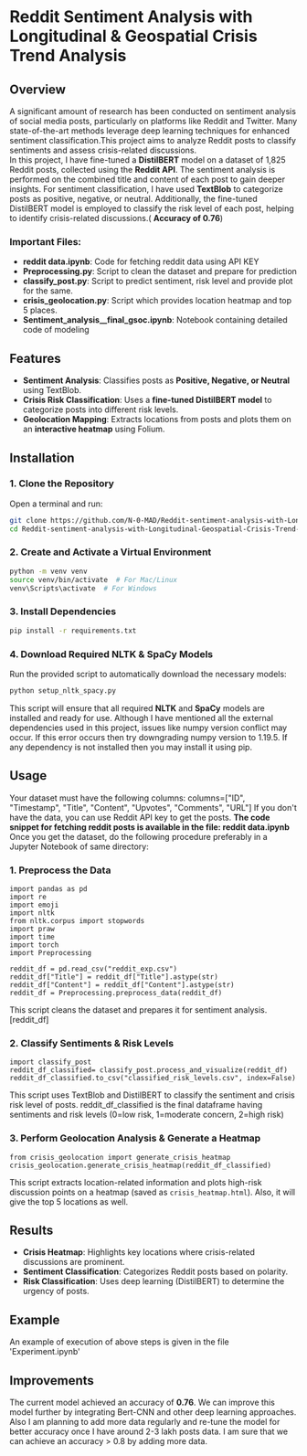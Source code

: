 # **Reddit Sentiment Analysis with Longitudinal & Geospatial Crisis Trend Analysis**  

## **Overview**  
A significant amount of research has been conducted on sentiment analysis of social media posts, particularly on platforms like Reddit and Twitter. Many state-of-the-art methods leverage deep learning techniques for enhanced sentiment classification.This project aims to analyze Reddit posts to classify sentiments and assess crisis-related discussions.  
In this project, I have fine-tuned a **DistilBERT** model on a dataset of 1,825 Reddit posts, collected using the **Reddit API**. The sentiment analysis is performed on the combined title and content of each post to gain deeper insights.
For sentiment classification, I have used **TextBlob** to categorize posts as positive, negative, or neutral. Additionally, the fine-tuned DistilBERT model is employed to classify the risk level of each post, helping to identify crisis-related discussions.( **Accuracy of 0.76**)
### **Important Files:**
- **reddit data.ipynb**: Code for fetching reddit data using API KEY
- **Preprocessing.py**: Script to clean the dataset and prepare for prediction
- **classify_post.py**: Script to predict sentiment, risk level and provide plot for the same.
- **crisis_geolocation.py**: Script which provides location heatmap and top 5 places.
- **Sentiment_analysis__final_gsoc.ipynb**: Notebook containing detailed code of modeling
  
## **Features**  
- **Sentiment Analysis**: Classifies posts as **Positive, Negative, or Neutral** using TextBlob.  
- **Crisis Risk Classification**: Uses a **fine-tuned DistilBERT model** to categorize posts into different risk levels.  
- **Geolocation Mapping**: Extracts locations from posts and plots them on an **interactive heatmap** using Folium.  

## **Installation**  

### **1. Clone the Repository**  
Open a terminal and run:  
```bash
git clone https://github.com/N-0-MAD/Reddit-sentiment-analysis-with-Longitudinal-Geospatial-Crisis-Trend-Analysis.git
cd Reddit-sentiment-analysis-with-Longitudinal-Geospatial-Crisis-Trend-Analysis
```

### **2. Create and Activate a Virtual Environment**  
```bash
python -m venv venv  
source venv/bin/activate  # For Mac/Linux  
venv\Scripts\activate  # For Windows  
```

### **3. Install Dependencies**  
```bash
pip install -r requirements.txt
```

### **4. Download Required NLTK & SpaCy Models**  
Run the provided script to automatically download the necessary models:  

```bash
python setup_nltk_spacy.py
```
This script will ensure that all required **NLTK** and **SpaCy** models are installed and ready for use.
Although I have mentioned all the external dependencies used in this project, issues like numpy version conflict may occur. If this error occurs then try downgrading numpy version  to 1.19.5. 
If any dependency is not installed then you may install it using pip.
## **Usage**  

Your dataset must have the following columns: columns=["ID", "Timestamp", "Title", "Content", "Upvotes", "Comments", "URL"]
If you don't have the data, you can use Reddit API key to get the posts. 
**The code snippet for fetching reddit posts is available in the file: reddit data.ipynb**
Once you get the dataset, do the following procedure preferably in a Jupyter Notebook of same directory:

### **1. Preprocess the Data**  
```Jupyter notebook
import pandas as pd
import re
import emoji
import nltk
from nltk.corpus import stopwords
import praw
import time
import torch
import Preprocessing

reddit_df = pd.read_csv("reddit_exp.csv")
reddit_df["Title"] = reddit_df["Title"].astype(str)
reddit_df["Content"] = reddit_df["Content"].astype(str)
reddit_df = Preprocessing.preprocess_data(reddit_df)
```
This script cleans the dataset and prepares it for sentiment analysis.[reddit_df]  

### **2. Classify Sentiments & Risk Levels**  
```Jupyter Notebook
import classify_post
reddit_df_classified= classify_post.process_and_visualize(reddit_df)
reddit_df_classified.to_csv("classified_risk_levels.csv", index=False)
```
This script uses TextBlob and DistilBERT to classify the sentiment and crisis risk level of posts. 
reddit_df_classified is the final dataframe having sentiments and risk levels (0=low risk, 1=moderate concern, 2=high risk)

### **3. Perform Geolocation Analysis & Generate a Heatmap**  
```Jupyter Notebook
from crisis_geolocation import generate_crisis_heatmap
crisis_geolocation.generate_crisis_heatmap(reddit_df_classified)
```
This script extracts location-related information and plots high-risk discussion points on a heatmap (saved as `crisis_heatmap.html`). 
Also, it will give the top 5 locations as well.

## **Results**  
- **Crisis Heatmap**: Highlights key locations where crisis-related discussions are prominent.  
- **Sentiment Classification**: Categorizes Reddit posts based on polarity.  
- **Risk Classification**: Uses deep learning (DistilBERT) to determine the urgency of posts.   

## **Example**  
An example of execution of above steps is given in the file 'Experiment.ipynb'

## **Improvements**
The current model achieved an accuracy of **0.76**. We can improve this model further by integrating Bert-CNN and other deep learning approaches. 
Also I am planning to add more data regularly and re-tune the model for better accuracy once I have around 2-3 lakh posts data. I am sure that we can achieve an accuracy > 0.8 by adding more data.
